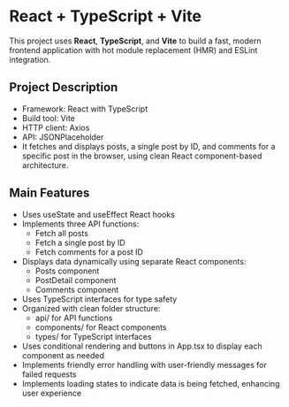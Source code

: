 # React + TypeScript + Vite

This project uses **React**, **TypeScript**, and **Vite** to build a fast, modern frontend application with hot module replacement (HMR) and ESLint integration.

## Project Description
- Framework: React with TypeScript
- Build tool: Vite
- HTTP client: Axios
- API: JSONPlaceholder
- It fetches and displays posts, a single post by ID, and comments for a specific post in the browser, using clean React component-based architecture.

## Main Features
- Uses useState and useEffect React hooks
- Implements three API functions:
  - Fetch all posts
  - Fetch a single post by ID
  - Fetch comments for a post ID
- Displays data dynamically using separate React components:
  - Posts component
  - PostDetail component
  - Comments component
- Uses TypeScript interfaces for type safety
- Organized with clean folder structure:
  - api/ for API functions
  - components/ for React components
  - types/ for TypeScript interfaces
- Uses conditional rendering and buttons in App.tsx to display each component as needed
- Implements friendly error handling with user-friendly messages for failed requests  
- Implements loading states to indicate data is being fetched, enhancing user experience

